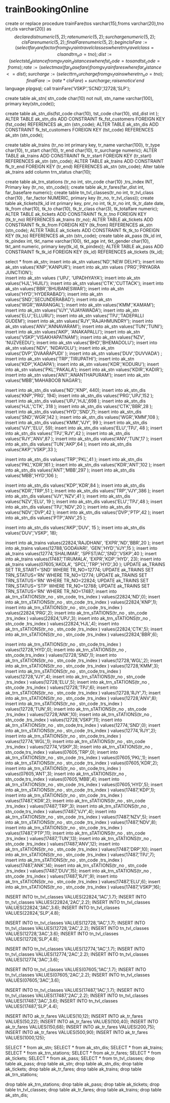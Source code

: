 # trainBookingOnline

create or replace procedure trainFare(tos varchar(15),froms varchar(20),tno int,cls varchar(20))
as $$ 
declare
dist numeric(5,2);
rate numeric(5,2);
surcharge numeric(5,2);
clsFare numeric(5,2);
finalFare numeric(5,2);
begin
clsFare:=(select far_farefactor from gv_traintravelclasses where trn_travelclass=cls and trn_no=tno);
dist:=(select std_distance from gv_train_distances where fst_code=tos and tst_code=froms);
rate:=(select max(far_basefare) from gv_trainfares where far_distance<=dist );
surcharge:=(select trn_surcharge from gv_trains where trn_no=tno);
finalFare:=(rate*clsFare)+surcharge;
raise notice '%',finalFare;
end $$ language plpgsql;
call trainFare('VSKP','SCND',12728,'SLP');




create table ak_stn( stn_code char(10) not null,  stn_name varchar(100), primary key(stn_code));


create table ak_stn_dis(fst_code char(10), tst_code char(10), std_dist int );
ALTER TABLE ak_stn_dis ADD CONSTRAINT fk_fst_customers FOREIGN KEY (fst_code) REFERENCES ak_stn (stn_code);
ALTER TABLE ak_stn_dis ADD CONSTRAINT fk_tst_customers FOREIGN KEY (tst_code) REFERENCES ak_stn (stn_code);

create table ak_trains (tr_no int primary key, tr_name varchar(100), tr_type char(10), tr_start char(10), tr_end char(10), tr_surcharge numeric);
ALTER TABLE ak_trains  ADD CONSTRAINT fk_tr_start FOREIGN KEY (tr_start) REFERENCES ak_stn (stn_code);
ALTER TABLE ak_trains  ADD CONSTRAINT fk_tr_end FOREIGN KEY (tr_end) REFERENCES ak_stn (stn_code);
Alter table ak_trains add column trn_status char(10);

create table ak_trn_stations (tr_no int, stn_code char(10) ,trs_index INT, Primary key (tr_no, stn_code));
create table ak_tr_fares(far_dist int, far_basefare numeric);
create table tn_tvl_classes(tr_no int, tr_tvl_class char(10) , far_factor NUMERIC, primary key (tr_no, tr_tvl_class));
create table ak_tickets(tk_id int primary key, pnr_no int, tk_tr_no int, tk_tr_date date, tk_from char(10), tk_to char(10), tk_tr_class char(3), tk_totalfare numeric);
ALTER TABLE ak_tickets  ADD CONSTRAINT fk_tr_tno FOREIGN KEY (tk_tr_no) REFERENCES ak_trains (tr_no);
ALTER TABLE ak_tickets ADD CONSTRAINT fk_tk_from FOREIGN KEY (tk_from) REFERENCES ak_stn (stn_code);
ALTER TABLE ak_tickets  ADD CONSTRAINT fk_tk_to FOREIGN KEY (tk_to) REFERENCES ak_stn (stn_code);
create table ak_pass (tk_id int, tk_pindex int, tkt_name varchar(100), tkt_age int, tkt_gender char(10), tkt_amt numeric, primary key(tk_id, tk_pindex));
ALTER TABLE ak_pass  ADD CONSTRAINT fk_tk_id FOREIGN KEY (tk_id) REFERENCES ak_tickets (tk_id);

select * from ak_stn;
insert into ak_stn values('ND','NEW DELHI');
insert into ak_stn values('KNP','KANPUR');
insert into ak_stn values ('PRG','PRYAGRA JUNCTION');    
insert into ak_stn values ('UPJ', 'UPADHYAYA');
insert into ak_stn values('HJL','HIJILI');
insert into ak_stn values('CTK','CUTTACK');
insert into ak_stn values('BBR','BHUBANESWAR');
insert into ak_stn values('HYD','HYDERABAD'); 
insert into ak_stn values('SND','SECUNDERABAD'); 
insert into ak_stn values('WGR','WARANGAL'); 
insert into ak_stn values('KMM','KAMAM');
insert into ak_stn values('VJY','VIJAYAWADA'); 
insert into ak_stn values('ELU','ELLURU');
insert into ak_stn values('TPJ','TADEPALLI GUDEM'); 
insert into ak_stn values('RJY','RAJAHMUNDRY'); 
insert into ak_stn values('ANV','ANNAVARAM'); 
insert into ak_stn values('TUN','TUNI');
insert into ak_stn values('AKP', 'ANAKAPALLI'); 
insert into ak_stn values('VSKP','VISAKHAPATNAM'); 
insert into ak_stn values('NZV', 'NUZVEEDU'); 
insert into ak_stn values('BHD','BHEMADOLU'); 
insert into ak_stn values('NDV', 'NIDAVOLU'); 
insert into ak_stn values('DVP','DVAARAPUDI' ); 
insert into ak_stn values('DUV','DUVVADA')   ; 
insert into ak_stn values('TRP','TIRUPATHI'); 
insert into ak_stn values('KDP','KADAPA'); 
insert into ak_stn values('KDR','KODURU'); 
insert into ak_stn values('PKL','PAKALA'); 
insert into ak_stn values('KDIR','KADIR'); 
insert into ak_stn values('ANT','ANANTHAPURAM'); 
insert into ak_stn values('MBB','MAHABOOB NAGAR');

insert into ak_stn_dis values('ND','KNP', 440);
insert into ak_stn_dis values('KNP','PRG', 194);
insert into ak_stn_dis values('PRG','UPJ',152 );
insert into ak_stn_dis values('UPJ','HJL',698 );
insert into ak_stn_dis values('HJL','CTK', 318 );
insert into ak_stn_dis values('CTK','BBR',28 );
insert into ak_stn_dis values('HYD','SND',7);
insert into ak_stn_dis values('SND','WGR',142 );
insert into ak_stn_dis values('WGR','KMM',108 );
insert into ak_stn_dis values('KMM','VJY', 99 );
insert into ak_stn_dis values('VJY','ELU',  59);
insert into ak_stn_dis values('ELU','TPJ', 48 );
insert into ak_stn_dis values('TPJ','RJY',42  );
insert into ak_stn_dis values('RJY','ANV',87  );
insert into ak_stn_dis values('ANV','TUN',17  );
insert into ak_stn_dis values('TUN','AKP',64  );
insert into ak_stn_dis values('AKP','VSKP',33  );

insert into ak_stn_dis values('TRP','PKL',41  );
insert into ak_stn_dis values('PKL','KDR',161  );
insert into ak_stn_dis values('KDR','ANT',102  );
insert into ak_stn_dis values('ANT','MBB',297  );
insert into ak_stn_dis values('MBB','HYD',106  );

insert into ak_stn_dis values('KDP','KDR',84  );
insert into ak_stn_dis values('KDR','TRP',51  );
insert into ak_stn_dis values('TRP','VJY',386  );
insert into ak_stn_dis values('VJY','NZV',41  );
insert into ak_stn_dis values('NZV','ELU', 19 );
insert into ak_stn_dis values('ELU','TPJ',48  );
insert into ak_stn_dis values('TPJ','NDV',20  );
insert into ak_stn_dis values('NDV','DVP',42  );
insert into ak_stn_dis values('DVP','PTP',42  );
insert into ak_stn_dis values('PTP','ANV',25  );

insert into ak_stn_dis values('AKP','DUV', 15 );
insert into ak_stn_dis values('DUV','VSKP',  18);


insert into ak_trains values(22824,'RAJDHANI', 'EXPR','ND','BBR',20 );
insert into ak_trains values(12788,'GODAVARI', 'GEN','HYD','VJY',15 );
insert into ak_trains values(12774,'SHALIMAR', 'SPFST/AC','SND','VSKP',40 );
insert into ak_trains values(17487,'TIRUMALA', 'EXPR','KDP','HYD', 23);
insert into ak_trains values(07605,'AKOLA', 'SPCL','TRP','HYD',30 );
UPDATE ak_TRAINS SET TR_START='SND' WHERE TR_NO=12774;
UPDATE ak_TRAINS SET TRN_STATUS='RN' WHERE TR_NO=12774;
UPDATE ak_TRAINS SET TRN_STATUS='RN' WHERE TR_NO=22824;
UPDATE ak_TRAINS SET TRN_STATUS='STP' WHERE TR_NO=12788;
UPDATE ak_TRAINS SET TRN_STATUS='RN' WHERE TR_NO=17487;
insert into ak_trn_sTATIONS(tr_no , stn_code, trs_index  ) values(22824,'ND',0);
insert into ak_trn_sTATIONS(tr_no , stn_code ,trs_index ) values(22824,'KNP',1);
insert into ak_trn_sTATIONS(tr_no , stn_code ,trs_index ) values(22824,'PRG',2);
insert into ak_trn_sTATIONS(tr_no , stn_code ,trs_index ) values(22824,'UPJ',3);
insert into ak_trn_sTATIONS(tr_no , stn_code ,trs_index ) values(22824,'HJL',4);
insert into ak_trn_sTATIONS(tr_no , stn_code ,trs_index ) values(22824,'CTK',5);
insert into ak_trn_sTATIONS(tr_no , stn_code ,trs_index ) values(22824,'BBR',6);
                                                                  
insert into ak_trn_sTATIONS(tr_no , stn_code,trs_index  ) values(12728,'HYD',0);
insert into ak_trn_sTATIONS(tr_no , stn_code,trs_index  ) values(12728,'SND',1);
insert into ak_trn_sTATIONS(tr_no , stn_code ,trs_index ) values(12728,'WGL',2);
insert into ak_trn_sTATIONS(tr_no , stn_code ,trs_index ) values(12728,'KMM',3);
insert into ak_trn_sTATIONS(tr_no , stn_code,trs_index ) values(12728,'VJY',4);
insert into ak_trn_sTATIONS(tr_no , stn_code ,trs_index ) values(12728,'ELU',5);
insert into ak_trn_sTATIONS(tr_no , stn_code ,trs_index ) values(12728,'TPJ',6);
insert into ak_trn_sTATIONS(tr_no , stn_code ,trs_index ) values(12728,'RJY',7);
insert into ak_trn_sTATIONS(tr_no , stn_code ,trs_index ) values(12728,'ANV',8);
insert into ak_trn_sTATIONS(tr_no , stn_code ,trs_index ) values(12728,'TUN',9);
insert into ak_trn_sTATIONS(tr_no , stn_code ,trs_index  ) values(12728,'ANK',10);
insert into ak_trn_sTATIONS(tr_no , stn_code ,trs_index ) values(12728,'VSKP',11);
insert into ak_trn_sTATIONS(tr_no , stn_code,trs_index  ) values(12774,'SND',0);
insert into ak_trn_sTATIONS(tr_no , stn_code ,trs_index ) values(12774,'RJY',2);
insert into ak_trn_sTATIONS(tr_no , stn_code,trs_index  ) values(12774,'WGL',1);
insert into ak_trn_sTATIONS(tr_no , stn_code ,trs_index ) values(12774,'VSKP',3);
insert into ak_trn_sTATIONS(tr_no , stn_code,trs_index  ) values(07605,'TRP',0);
insert into ak_trn_sTATIONS(tr_no , stn_code ,trs_index ) values(07605,'PKL',1);
insert into ak_trn_sTATIONS(tr_no , stn_code ,trs_index ) values(07605,'KDR',2);
insert into ak_trn_sTATIONS(tr_no , stn_code,trs_index  ) values(07605,'ANT',3);
insert into ak_trn_sTATIONS(tr_no , stn_code,trs_index  ) values(07605,'MBB',4);
insert into ak_trn_sTATIONS(tr_no , stn_code ,trs_index ) values(07605,'HYD',5);
insert into ak_trn_sTATIONS(tr_no , stn_code ,trs_index ) values(17487,'KDP',1);
insert into ak_trn_sTATIONS(tr_no , stn_code ,trs_index ) values(17487,'KDR',2);
insert into ak_trn_sTATIONS(tr_no , stn_code ,trs_index ) values(17487,'TRP',3);
insert into ak_trn_sTATIONS(tr_no , stn_code,trs_index  ) values(17487,'VJY',4);
insert into ak_trn_sTATIONS(tr_no , stn_code ,trs_index ) values(17487,'NZV',5);
insert into ak_trn_sTATIONS(tr_no , stn_code ,trs_index ) values(17487,'NDV',8);
insert into ak_trn_sTATIONS(tr_no , stn_code ,trs_index  ) values(17487,'PTP',11);
insert into ak_trn_sTATIONS(tr_no , stn_code ,trs_index ) values(17487,'TUN',13);
insert into ak_trn_sTATIONS(tr_no , stn_code ,trs_index ) values(17487,'ANV',12);
insert into ak_trn_sTATIONS(tr_no , stn_code ,trs_index ) values(17487,'DRP',10);
insert into ak_trn_sTATIONS(tr_no , stn_code ,trs_index ) values(17487,'TPJ',7);
insert into ak_trn_sTATIONS(tr_no , stn_code ,trs_index ) values(17487,'ANK',14);
insert into ak_trn_sTATIONS(tr_no , stn_code ,trs_index ) values(17487,'DUV',15);
insert into ak_trn_sTATIONS(tr_no , stn_code ,trs_index ) values(17487,'RJY',9);
insert into ak_trn_sTATIONS(tr_no , stn_code ,trs_index ) values(17487,'ELU',6);
insert into ak_trn_sTATIONS(tr_no , stn_code ,trs_index ) values(17487,'VSKP',16);

INSERT INTO tn_tvl_classes VALUES(22824,'1AC',1.7);
INSERT INTO tn_tvl_classes VALUES(22824,'2AC',2.2);
INSERT INTO tn_tvl_classes VALUES(22824,'3AC',3.6);
INSERT INTO tn_tvl_classes VALUES(22824,'SLP',4.8);

INSERT INTO tn_tvl_classes VALUES(12728,'1AC',1.7);
INSERT INTO tn_tvl_classes VALUES(12728,'2AC',2.2);
INSERT INTO tn_tvl_classes VALUES(12728,'3AC',3.6);
INSERT INTO tn_tvl_classes VALUES(12728,'SLP',4.8);

INSERT INTO tn_tvl_classes VALUES(12774,'1AC',1.7);
INSERT INTO tn_tvl_classes VALUES(12774,'2AC',2.2);
INSERT INTO tn_tvl_classes VALUES(12774,'3AC',3.6);

INSERT INTO tn_tvl_classes VALUES(07605,'1AC',1.7);
INSERT INTO tn_tvl_classes VALUES(07605,'2AC',2.2);
INSERT INTO tn_tvl_classes VALUES(07605,'3AC',3.6);


INSERT INTO tn_tvl_classes VALUES(17487,'1AC',1.7);
INSERT INTO tn_tvl_classes VALUES(17487,'2AC',2.2);
INSERT INTO tn_tvl_classes VALUES(17487,'3AC',3.6);
INSERT INTO tn_tvl_classes VALUES(17487,'SLP',4.4);


INSERT INTO ak_tr_fares VALUES(10,12);
INSERT INTO ak_tr_fares VALUES(50,22);
INSERT INTO ak_tr_fares VALUES(100,40);
INSERT INTO ak_tr_fares VALUES(150,68);
INSERT INTO ak_tr_fares VALUES(200,75);
INSERT INTO ak_tr_fares VALUES(500,90);
INSERT INTO ak_tr_fares VALUES(1000,125);

SELECT * from ak_stn;
SELECT * from ak_stn_dis;
SELECT * from ak_trains;
SELECT * from ak_trn_stations;
SELECT * from ak_tr_fares;
SELECT * from ak_tickets;
SELECT * from ak_pass;
SELECT * from tn_tvl_classes;
drop table ak_pass;
drop table ak_stn;
drop table ak_stn_dis;
drop table ak_tickets;
drop table ak_tr_fares;
drop table ak_trains;
drop table ak_trn_stations;

drop table ak_trn_stations;
drop table ak_pass;
drop table ak_tickets;
drop table tn_tvl_classes;
drop table ak_tr_fares;
drop table ak_trains;
drop table ak_stn_dis;
